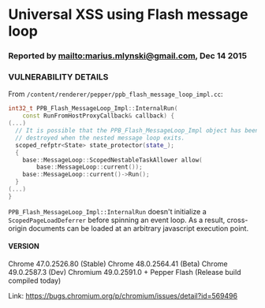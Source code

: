 # Universal XSS using Flash message loop

### Reported by <mailto:marius.mlynski@gmail.com>, Dec 14 2015

### VULNERABILITY DETAILS

From `/content/renderer/pepper/ppb_flash_message_loop_impl.cc`:

```cpp
int32_t PPB_Flash_MessageLoop_Impl::InternalRun(
    const RunFromHostProxyCallback& callback) {
(...)
  // It is possible that the PPB_Flash_MessageLoop_Impl object has been
  // destroyed when the nested message loop exits.
  scoped_refptr<State> state_protector(state_);
  {
    base::MessageLoop::ScopedNestableTaskAllower allow(
        base::MessageLoop::current());
    base::MessageLoop::current()->Run();
  }
(...)
}
```

`PPB_Flash_MessageLoop_Impl::InternalRun` doesn't initialize a `ScopedPageLoadDeferrer` before spinning an event loop. As a result, cross-origin documents can be loaded at an arbitrary javascript execution point.

#### VERSION

Chrome 47.0.2526.80 (Stable)
Chrome 48.0.2564.41 (Beta)
Chrome 49.0.2587.3 (Dev)
Chromium 49.0.2591.0 + Pepper Flash (Release build compiled today)

Link: https://bugs.chromium.org/p/chromium/issues/detail?id=569496
